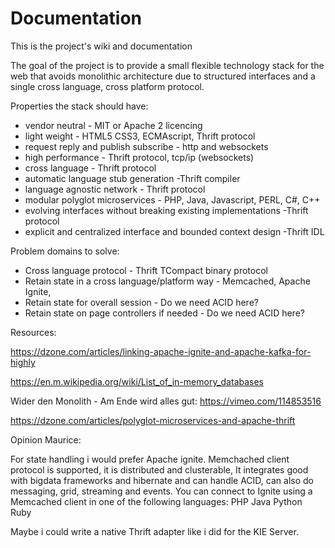 # Documentation
This is the project's wiki and documentation

The goal of the project is to provide a small flexible technology stack for the web that
avoids monolithic architecture due to structured interfaces and a single cross language, cross platform protocol.

Properties the stack should have:

* vendor neutral - MIT or Apache 2 licencing
* light weight - HTML5 CSS3, ECMAscript, Thrift protocol
* request reply and publish subscribe - http and websockets
* high performance - Thrift protocol, tcp/ip (websockets)
* cross language - Thrift protocol
* automatic language stub generation -Thrift compiler
* language agnostic network - Thrift protocol
* modular polyglot microservices - PHP, Java, Javascript, PERL, C#, C++
* evolving interfaces without breaking existing implementations -Thrift protocol
* explicit and centralized interface and bounded context design -Thrift IDL

Problem domains to solve:

* Cross language protocol - Thrift TCompact binary protocol
* Retain state in a cross language/platform way - Memcached, Apache Ignite, 
* Retain state for overall session - Do we need ACID here?
* Retain state on page controllers if needed - Do we need ACID here?

Resources:

https://dzone.com/articles/linking-apache-ignite-and-apache-kafka-for-highly

https://en.m.wikipedia.org/wiki/List_of_in-memory_databases

Wider den Monolith - Am Ende wird alles gut: https://vimeo.com/114853516

https://dzone.com/articles/polyglot-microservices-and-apache-thrift

Opinion Maurice:

For state handling i would prefer Apache ignite. Memchached client protocol is supported, it is distributed and clusterable,
It integrates good with bigdata frameworks and hibernate and can handle ACID,
can also do messaging, grid, streaming and events.
You can connect to Ignite using a Memcached client in one of the following languages:
    PHP
    Java
    Python
    Ruby

Maybe i could write a native Thrift adapter like i did for the KIE Server.
